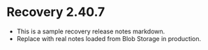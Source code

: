 # Recovery 2.40.7

- This is a sample recovery release notes markdown.
- Replace with real notes loaded from Blob Storage in production.




